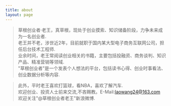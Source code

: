 ```yaml
---
title: about
layout: page
---
```



>     
> 草根创业者·老王，真草根，现处于创业摸索、知识储备阶段，力争未来成为一名创业者.  
> 老王并不老，涉世近2年，目前就职于国内某大型电子商务互联网公司，担任后台技术工程师.  
> 业余时间，老王常阅读创业相关的书籍，主要包括投融资、商务谈判、知识产品、精准营销等领域.  
> "草根创业者"是一个发表个人想法的平台，包括读书心得、创业时事看法、创业数据分析等内容.  

> 此外，平时老王喜欢打篮球，看NBA，喜欢了解汽车.  
> 欢迎创业、投资人士前来交流,不吝赐教。E-Mail:laowang24@163.com  
> 欢迎关注"@草根创业者老王"新浪微博.
